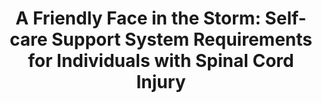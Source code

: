 ---
name: "A Friendly Face In The Storm"
title: "A Friendly Face in the Storm: Self-care Support System Requirements for Individuals with Spinal Cord Injury"
project: "Spinal Cord Injury"
event: "CHI'17 Workshop on Interactive Systems in Healthcare (WISH)"
authors:
- name: "Shamekhi, A."
- name: "Trinh, H."
- name: "Bickmore, T."
- name: "Ellis, T."
- name: "Houlihan, B."
- name: "Latham, N."
year: 2017
resources:
- name: "WISH17-SCI"
  src: "WISH17-SCI.pdf"
external_url: null
draft: false
---